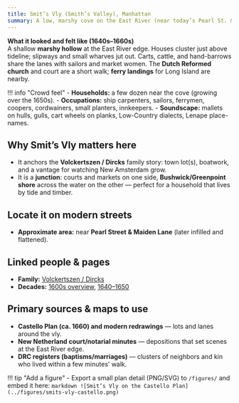 ```yaml
---
title: Smit’s Vly (Smith’s Valley), Manhattan
summary: A low, marshy cove on the East River (near today’s Pearl St. & Maiden Lane); shipwrights, ferries, and a market edge where lanes meet the tide.
---
```


**What it looked and felt like (1640s–1660s)**  
A shallow **marshy hollow** at the East River edge. Houses cluster just above tideline; slipways and small wharves jut out. Carts, cattle, and hand-barrows share the lanes with sailors and market women. The **Dutch Reformed church** and court are a short walk; **ferry landings** for Long Island are nearby.

!!! info "Crowd feel"
    - **Households:** a few dozen near the cove (growing over the 1650s).
    - **Occupations:** ship carpenters, sailors, ferrymen, coopers, cordwainers, small planters, innkeepers.
    - **Soundscape:** mallets on hulls, gulls, cart wheels on planks, Low-Country dialects, Lenape place-names.

## Why Smit’s Vly matters here
- It anchors the **Volckertszen / Dircks** family story: town lot(s), boatwork, and a vantage for watching New Amsterdam grow.
- It is a **junction**: courts and markets on one side, **Bushwick/Greenpoint shore** across the water on the other — perfect for a household that lives by tide and timber.

## Locate it on modern streets
- **Approximate area:** near **Pearl Street & Maiden Lane** (later infilled and flattened).

## Linked people & pages
- **Family:** [Volckertszen / Dircks](/families/volckertszen-dircks/)
- **Decades:** [1600s overview](/decades/1600s/), [1640–1650](/decades/1640-1650/)

## Primary sources & maps to use
- **Castello Plan (ca. 1660) and modern redrawings** — lots and lanes around the vly.
- **New Netherland court/notarial minutes** — depositions that set scenes at the East River edge.
- **DRC registers (baptisms/marriages)** — clusters of neighbors and kin who lived within a few minutes’ walk.

!!! tip "Add a figure"
    - Export a small plan detail (PNG/SVG) to `/figures/` and embed it here:
      ```markdown
      ![Smit’s Vly on the Castello Plan](../figures/smits-vly-castello.png)
      ```

